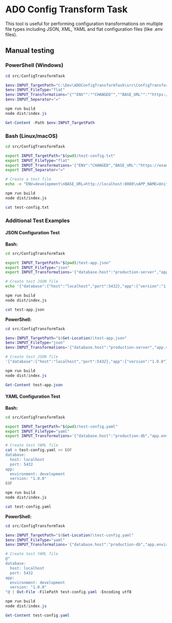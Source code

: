 # ADO Config Transform Task

This tool is useful for performing configuration transformations on multiple file types including JSON, XML, YAML and flat configuration files (like .env files).

## Manual testing

### PowerShell (Windows)

```powershell
cd src/ConfigTransformTask

$env:INPUT_TargetPath="C:\Dev\ADOConfigTransformTask\src\ConfigTransformTask\dist\flat.txt"
$env:INPUT_FileType="flat"
$env:INPUT_Transformations="{""ENV"":""CHANGED"",""BASE_URL"":""https://example.com"",""API_KEY"":""ADDED_KEY_123""}"
$env:INPUT_Separator="="

npm run build
node dist/index.js

Get-Content -Path $env:INPUT_TargetPath
```

### Bash (Linux/macOS)

```bash
cd src/ConfigTransformTask

export INPUT_TargetPath="$(pwd)/test-config.txt"
export INPUT_FileType="flat"
export INPUT_Transformations='{"ENV":"CHANGED","BASE_URL":"https://example.com","API_KEY":"ADDED_KEY_123"}'
export INPUT_Separator="="

# Create a test file
echo -e "ENV=development\nBASE_URL=http://localhost:8080\nAPP_NAME=UnitTests" > test-config.txt

npm run build
node dist/index.js

cat test-config.txt
```

### Additional Test Examples

#### JSON Configuration Test

**Bash:**
```bash
cd src/ConfigTransformTask

export INPUT_TargetPath="$(pwd)/test-app.json"
export INPUT_FileType="json"
export INPUT_Transformations='{"database.host":"production-server","app.version":"2.0.0"}'

# Create test JSON file
echo '{"database":{"host":"localhost","port":5432},"app":{"version":"1.0.0"}}' > test-app.json

npm run build
node dist/index.js

cat test-app.json
```

**PowerShell:**
```powershell
cd src/ConfigTransformTask

$env:INPUT_TargetPath="$(Get-Location)\test-app.json"
$env:INPUT_FileType="json"
$env:INPUT_Transformations='{"database.host":"production-server","app.version":"2.0.0"}'

# Create test JSON file
'{"database":{"host":"localhost","port":5432},"app":{"version":"1.0.0"}}' | Out-File -FilePath test-app.json -Encoding utf8

npm run build
node dist/index.js

Get-Content test-app.json
```

#### YAML Configuration Test

**Bash:**
```bash
cd src/ConfigTransformTask

export INPUT_TargetPath="$(pwd)/test-config.yaml"
export INPUT_FileType="yaml"
export INPUT_Transformations='{"database.host":"production-db","app.environment":"production"}'

# Create test YAML file
cat > test-config.yaml << EOF
database:
  host: localhost
  port: 5432
app:
  environment: development
  version: "1.0.0"
EOF

npm run build
node dist/index.js

cat test-config.yaml
```

**PowerShell:**
```powershell
cd src/ConfigTransformTask

$env:INPUT_TargetPath="$(Get-Location)\test-config.yaml"
$env:INPUT_FileType="yaml"
$env:INPUT_Transformations='{"database.host":"production-db","app.environment":"production"}'

# Create test YAML file
@"
database:
  host: localhost
  port: 5432
app:
  environment: development
  version: "1.0.0"
"@ | Out-File -FilePath test-config.yaml -Encoding utf8

npm run build
node dist/index.js

Get-Content test-config.yaml
```
